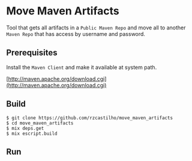 # Move Maven Artifacts

Tool that gets all artifacts in a `Public Maven Repo` and move all to another `Maven Repo` that has access by username and password. 

## Prerequisites

Install the `Maven Client` and make it available at system path.

[http://maven.apache.org/download.cgi](http://maven.apache.org/download.cgi)

## Build

```shell script
$ git clone https://github.com/rzcastilho/move_maven_artifacts
$ cd move_maven_artifacts
$ mix deps.get
$ mix escript.build
```

## Run

```shell script

```
